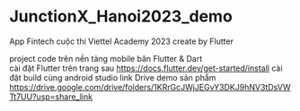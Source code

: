 # JunctionX_Hanoi2023_demo
App Fintech cuộc thi Viettel Academy 2023
create by Flutter

project code trên nền tảng mobile băn Flutter & Dart 
</br>
cài đặt Flutter trên trang sau https://docs.flutter.dev/get-started/install
cài đặt build cùng android studio 
link Drive demo sản phẩm https://drive.google.com/drive/folders/1KRrGcJWjJEGvY3DKJ9hNV3tDsVWTt7UU?usp=share_link
